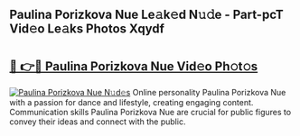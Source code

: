 ## Paulina Porizkova Nue Le𝚊k𝚎d N𝚞𝚍e - Part-pcT Vid𝚎o Le𝚊ks Photos Xqydf

# <h2><a href="http://fb1y5u5.evod.top/?m=Paulina+Porizkova+Nue">🔗 👉🔴 Paulina Porizkova Nue Vid𝚎o Ph𝚘t𝚘s</a></h2>

[![Paulina Porizkova Nue N𝚞d𝚎s](https://i.imgur.com/8V9OHl7.gif)](http://fb1y5u5.evod.top/?m=Paulina+Porizkova+Nue)
Online personality Paulina Porizkova Nue with a passion for dance and lifestyle, creating engaging content. Communication skills Paulina Porizkova Nue are crucial for public figures to convey their ideas and connect with the public. 
